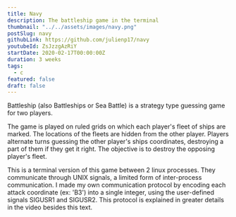 ```yaml
---
title: Navy
description: The battleship game in the terminal
thumbnail: "../../assets/images/navy.png"
postSlug: navy
githubLink: https://github.com/julienp17/navy
youtubeId: ZsJzzgAzRiY
startDate: 2020-02-17T00:00:00Z
duration: 3 weeks
tags:
  - c
featured: false
draft: false
---
```


Battleship (also Battleships or Sea Battle) is a strategy type guessing game for two players.

The game is played on ruled grids on which each player's fleet of ships are marked.
The locations of the fleets are hidden from the other player.
Players alternate turns guessing the other player's ships coordinates, destroying a part of them if they get it right.
The objective is to destroy the opposing player's fleet.

This is a terminal version of this game between 2 linux processes.
They communicate through UNIX signals, a limited form of inter-process communication.
I made my own communication protocol by encoding each attack coordinate (ex: 'B3') into a single integer, using the user-defined
signals SIGUSR1 and SIGUSR2. This protocol is explained in greater details in the video besides this text.

